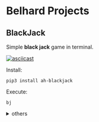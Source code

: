 # Belhard Projects

## BlackJack
Simple **black jack** game in terminal.

[![asciicast](https://asciinema.org/a/u5pClKzpWHrvZFRQqVqYnwfMc.svg)](https://asciinema.org/a/u5pClKzpWHrvZFRQqVqYnwfMc)

Install:
```shell
pip3 install ah-blackjack
```
Execute:
```shell
bj
```

<details>

<summary>others</summary>
- WallPapper Calculator
- Backet Of Water
</details>

